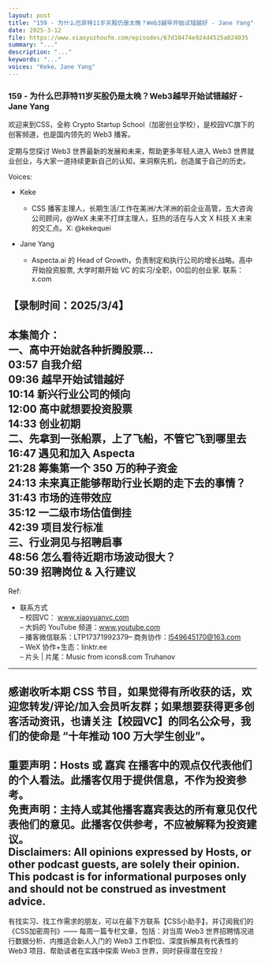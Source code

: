 ```yaml
---
layout: post
title: "159 - 为什么巴菲特11岁买股仍是太晚？Web3越早开始试错越好 - Jane Yang"
date: 2025-3-12
file: https://www.xiaoyuzhoufm.com/episodes/67d10474e924d4525a024035
summary: "..."
description: "..."
keywords: "..."
voices: "Keke，Jane Yang"
---
```


### 159 - 为什么巴菲特11岁买股仍是太晚？Web3越早开始试错越好 - Jane Yang

欢迎来到CSS，全称 Crypto Startup School（加密创业学校），是校园VC旗下的创客频道，也是国内领先的 Web3 播客。  

定期与您探讨 Web3 世界最新的发展和未来，帮助更多年轻人进入 Web3 世界就业创业，与大家一道持续更新自己的认知，来洞察先机，创造属于自己的历史。  

Voices:

- Keke
  + CSS 播客主理人，长期生活/工作在美洲/大洋洲的前企业高管，五大咨询公司顾问，@WeX 未来不打烊主理人，狂热的活在与人文 X 科技 X 未来的交汇点。X: @kekequei

- Jane Yang
  + Aspecta.ai 的 Head of Growth，负责制定和执行公司的增长战略。高中开始投资股票, 大学时期开始 VC 的实习/全职，00后的创业家. 联系：x.com

【录制时间：2025/3/4】
---------------------------------------------------
本集简介：  
一、高中开始就各种折腾股票...  
03:57 自我介绍  
09:36 越早开始试错越好  
10:14 新兴行业公司的倾向  
12:00 高中就想要投资股票  
14:33 创业初期  
二、先拿到一张船票，上了飞船，不管它飞到哪里去  
16:47 遇见和加入 Aspecta  
21:28 筹集第一个 350 万的种子资金  
24:13 未来真正能够帮助行业长期的走下去的事情？  
31:43 市场的连带效应  
35:12 一二级市场估值倒挂  
42:39 项目发行标准  
三、行业洞见与招聘启事  
48:56 怎么看待近期市场波动很大？  
50:39 招聘岗位 & 入行建议  
---------------------------------------------------  
Ref:
   + 联系方式  
– 校园VC： www.xiaoyuanvc.com  
– 大妈的 YouTube 频道：www.youtube.com  
– 播客微信联系：LTP17371992379– 商务协作：l549645170@163.com  
– WeX 协作+生态：linktr.ee  
– 片头 | 片尾：Music from icons8.com Truhanov  
---------------------------------------------------  
感谢收听本期 CSS 节目，如果觉得有所收获的话，欢迎您转发/评论/加入会员听友群；如果想要获得更多创客活动资讯，也请关注【校园VC】的同名公众号，我们的使命是 “十年推动 100 万大学生创业”。  
---------------------------------------------------  
重要声明：Hosts 或 嘉宾 在播客中的观点仅代表他们的个人看法。此播客仅用于提供信息，不作为投资参考。   
免责声明：主持人或其他播客嘉宾表达的所有意见仅代表他们的意见。此播客仅供参考，不应被解释为投资建议。  
Disclaimers: All opinions expressed by Hosts, or other podcast guests, are solely their opinion. This podcast is for informational purposes only and should not be construed as investment advice.  
---------------------------------------------------  
有找实习、找工作需求的朋友，可以在最下方联系【CSS小助手】，并订阅我们的《CSS加密周刊》—— 每周一篇专栏文章，包括：对当周 Web3 世界招聘情况进行数据分析、内推适合新人入门的 Web3 工作职位、深度拆解具有代表性的 Web3 项目、帮助读者在实践中探索 Web3 世界，同时获得潜在空投！